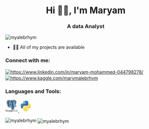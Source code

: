 <h1 align="center">Hi 👩‍💻, I'm Maryam</h1>
<h3 align="center">A data Analyst</h3>

<p align="left"> <img src="https://komarev.com/ghpvc/?username=myalebrhym&label=Profile%20views&color=0e75b6&style=flat" alt="myalebrhym" /> </p>

- 👩‍💻 All of my projects are available

<h3 align="left">Connect with me:</h3>
<p align="left">
<a href="https://linkedin.com/in/https://www.linkedin.com/in/maryam-mohammed-044798278/" target="blank"><img align="center" src="https://raw.githubusercontent.com/rahuldkjain/github-profile-readme-generator/master/src/images/icons/Social/linked-in-alt.svg" alt="https://www.linkedin.com/in/maryam-mohammed-044798278/" height="30" width="40" /></a>
<a href="https://kaggle.com/https://www.kaggle.com/marymalebrhym" target="blank"><img align="center" src="https://raw.githubusercontent.com/rahuldkjain/github-profile-readme-generator/master/src/images/icons/Social/kaggle.svg" alt="https://www.kaggle.com/marymalebrhym" height="30" width="40" /></a>
</p>

<h3 align="left">Languages and Tools:</h3>
<p align="left"> <a href="https://www.postgresql.org" target="_blank" rel="noreferrer"> <img src="https://raw.githubusercontent.com/devicons/devicon/master/icons/postgresql/postgresql-original-wordmark.svg" alt="postgresql" width="40" height="40"/> </a> <a href="https://www.python.org" target="_blank" rel="noreferrer"> <img src="https://raw.githubusercontent.com/devicons/devicon/master/icons/python/python-original.svg" alt="python" width="40" height="40"/> </a> </p>

<p><img align="left" src="https://github-readme-stats.vercel.app/api/top-langs?username=myalebrhym&show_icons=true&locale=en&layout=compact" alt="myalebrhym" /></p>

<p>&nbsp;<img align="center" src="https://github-readme-stats.vercel.app/api?username=myalebrhym&show_icons=true&locale=en" alt="myalebrhym" /></p>
